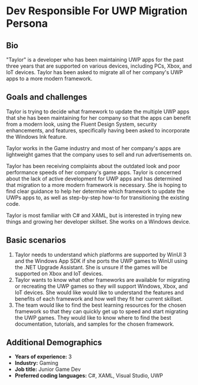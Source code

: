 # Dev Responsible For UWP Migration Persona

## Bio

"Taylor" is a developer who has been maintaining UWP apps for the past three years that are supported on various devices, including PCs, Xbox, and IoT devices. Taylor has been asked to migrate all of her company's UWP apps to a more modern framework.

## Goals and challenges

Taylor is trying to decide what framework to update the multiple UWP apps that she has been maintaining for her company so that the apps can benefit from a modern look, using the Fluent Design System, security enhancements, and features, specifically having been asked to incorporate the Windows Ink feature.

Taylor works in the Game industry and most of her company's apps are lightweight games that the company uses to sell and run advertisements on.

Taylor has been receiving complaints about the outdated look and poor performance speeds of her company's game apps. Taylor is concerned about the lack of active development for UWP apps and has determined that migration to a more modern framework is necessary. She is hoping to find clear guidance to help her determine which framework to update the UWPs apps to, as well as step-by-step how-to for transitioning the existing code.

Taylor is most familiar with C# and XAML, but is interested in trying new things and growing her developer skillset. She works on a Windows device.

## Basic scenarios

1. Taylor needs to understand which platforms are supported by WinUI 3 and the Windows App SDK if she ports the UWP games to WinUI using the .NET Upgrade Assistant. She is unsure if the games will be supported on Xbox and IoT devices.
2. Taylor wants to know what other frameworks are available for migrating or recreating the UWP games so they will support Windows, Xbox, and IoT devices. She would like would like to understand the features and benefits of each framework and how well they fit her current skillset.
3. The team would like to find the best learning resources for the chosen framework so that they can quickly get up to speed and start migrating the UWP games. They would like to know where to find the best documentation, tutorials, and samples for the chosen framework.

## Additional Demographics

- **Years of experience:** 3
- **Industry:** Gaming
- **Job title:** Junior Game Dev
- **Preferred coding languages:** C#, XAML, Visual Studio, UWP
